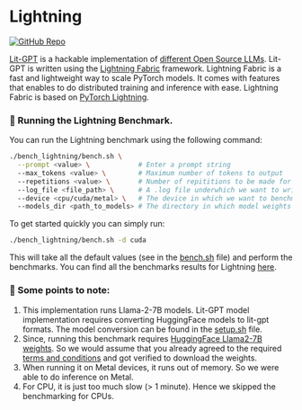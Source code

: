 # Lightning

[![GitHub Repo](https://img.shields.io/badge/github-%23121011.svg?style=for-the-badge&logo=github&logoColor=white)](https://github.com/Lightning-AI/lit-gpt) &nbsp;

[Lit-GPT](https://github.com/Lightning-AI/lit-gpt) is a hackable implementation of [different Open Source LLMs](https://github.com/Lightning-AI/lit-gpt?tab=readme-ov-file#-lit-gpt-1). Lit-GPT is written using the [Lightning Fabric](https://lightning.ai/docs/fabric/stable/) framework. Lightning Fabric is a fast and lightweight way to scale PyTorch models. It comes with features that enables to do distributed training and inference with ease. Lightning Fabric is based on [PyTorch Lightning](https://lightning.ai/docs/pytorch/stable/starter/introduction.html).


### 🚀 Running the Lightning Benchmark.

You can run the Lightning benchmark using the following command:

```bash
./bench_lightning/bench.sh \
  --prompt <value> \            # Enter a prompt string
  --max_tokens <value> \        # Maximum number of tokens to output
  --repetitions <value> \       # Number of repititions to be made for the prompt.
  --log_file <file_path> \      # A .log file underwhich we want to write the results.
  --device <cpu/cuda/metal> \   # The device in which we want to benchmark.
  --models_dir <path_to_models> # The directory in which model weights are present
```

To get started quickly you can simply run:

```bash
./bench_lightning/bench.sh -d cuda
```
This will take all the default values (see in the [bench.sh](/bench_lightning/bench.sh) file) and perform the benchmarks. You can find all the benchmarks results for Lightning [here](/docs/llama2.md).


### 👀 Some points to note:

1. This implementation runs Llama-2-7B models. Lit-GPT model implementation requires converting HuggingFace models to lit-gpt formats. The model conversion can be found in the [setup.sh](/bench_lightning/setup.sh) file.
2. Since, running this benchmark requires [HuggingFace Llama2-7B weights](https://huggingface.co/meta-llama/Llama-2-7b). So we would assume that you already agreed to the required [terms and conditions](https://ai.meta.com/resources/models-and-libraries/llama-downloads/) and got verified to download the weights.
3. When running it on Metal devices, it runs out of memory. So we were able to do inference on Metal.
4. For CPU, it is just too much slow (> 1 minute). Hence we skipped the benchmarking for CPUs.
